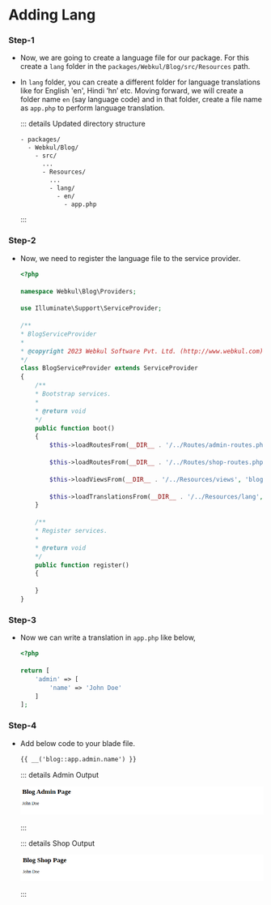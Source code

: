 # Adding Lang

### Step-1

- Now, we are going to create a language file for our package. For this create a `lang` folder in the `packages/Webkul/Blog/src/Resources` path.

- In `lang` folder, you can create a different folder for language translations like for English 'en', Hindi ‘hn’ etc. Moving forward, we will create a folder name `en` (say language code) and in that folder, create a file name as `app.php` to perform language translation.

  ::: details Updated directory structure

  ```
  - packages/
    - Webkul/Blog/
      - src/
        ...
        - Resources/
          ...
          - lang/
            - en/
              - app.php
  ```

  :::

### Step-2

- Now, we need to register the language file to the service provider.

  ```php
  <?php

  namespace Webkul\Blog\Providers;

  use Illuminate\Support\ServiceProvider;

  /**
  * BlogServiceProvider
  *
  * @copyright 2023 Webkul Software Pvt. Ltd. (http://www.webkul.com)
  */
  class BlogServiceProvider extends ServiceProvider
  {
      /**
      * Bootstrap services.
      *
      * @return void
      */
      public function boot()
      {
          $this->loadRoutesFrom(__DIR__ . '/../Routes/admin-routes.php');

          $this->loadRoutesFrom(__DIR__ . '/../Routes/shop-routes.php');

          $this->loadViewsFrom(__DIR__ . '/../Resources/views', 'blog');

          $this->loadTranslationsFrom(__DIR__ . '/../Resources/lang', 'blog');
      }

      /**
      * Register services.
      *
      * @return void
      */
      public function register()
      {

      }
  }
  ```

### Step-3

- Now we can write a translation in `app.php` like below,

  ```php
  <?php

  return [
      'admin' => [
          'name' => 'John Doe'
      ]
  ];
  ```

### Step-4

- Add below code to your blade file.

  ```html
  {{ __('blog::app.admin.name') }}
  ```

  ::: details Admin Output

  ![Translation Output](../../assets/images/package-development/blog-admin-lang-output.png)

  :::

  ::: details Shop Output

  ![Translation Output](../../assets/images/package-development/blog-shop-lang-output.png)

  :::
